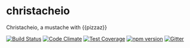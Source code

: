 # christacheio
Christacheio, a mustache with {{pizzaz}}

[![Build Status](https://travis-ci.org/octoblu/christacheio.svg?branch=master)](https://travis-ci.org/octoblu/christacheio)
[![Code Climate](https://codeclimate.com/github/octoblu/christacheio/badges/gpa.svg)](https://codeclimate.com/github/octoblu/christacheio)
[![Test Coverage](https://codeclimate.com/github/octoblu/christacheio/badges/coverage.svg)](https://codeclimate.com/github/octoblu/christacheio)
[![npm version](https://badge.fury.io/js/christacheio.svg)](http://badge.fury.io/js/christacheio)
[![Gitter](https://badges.gitter.im/octoblu/help.svg)](https://gitter.im/octoblu/help)
